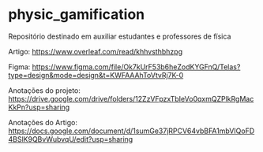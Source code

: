 # physic_gamification
Repositório destinado em auxiliar estudantes e professores de física

Artigo: https://www.overleaf.com/read/khhvsthbhzpg

Figma: https://www.figma.com/file/Ok7kUrF53b6heZodKYGFnQ/Telas?type=design&mode=design&t=KWFAAAhToVtvRj7K-0

Anotações do projeto: https://drive.google.com/drive/folders/12ZzVFpzxTbIeVo0qxmQZPlkRgMacKkPn?usp=sharing

Anotações do Artigo: https://docs.google.com/document/d/1sumGe37jRPCV64vbBFA1mbVIQoFD4BSlK9QBvWubvqU/edit?usp=sharing

